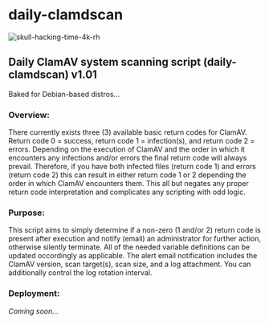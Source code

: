 # daily-clamdscan

![skull-hacking-time-4k-rh](https://github.com/zer0systems/daily-clamdscan/assets/64301838/1f14fab5-eed9-40c6-a0c5-ca06b2eb984b)

<h2>Daily ClamAV system scanning script (daily-clamdscan) v1.01</h2>
Baked for Debian-based distros...

<h3>Overview:</h3> 

There currently exists three (3) available basic return codes for ClamAV. Return code 0 = success, return code 1 = infection(s), and return code 2 = errors. Depending on the execution of ClamAV and the order in which it encounters any infections and/or errors the final return code will always prevail. Therefore, if you have both infected files (return code 1) and errors (return code 2) this can result in either return code 1 or 2 depending the order in which ClamAV encounters them. This all but negates any proper return code interpretation and complicates any scripting with odd logic.

<h3>Purpose:</h3> 

This script aims to simply determine if a non-zero (1 and/or 2) return code is present after execution and notify (email) an administrator for further action, otherwise silently terminate. All of the needed variable definitions can be updated occordingly as applicable. The alert email notification includes the ClamAV version, scan target(s), scan size, and a log attachment. You can additionally control the log rotation interval.

<h3>Deployment:</h3>
<i>Coming soon...</i>
